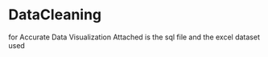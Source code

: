 # DataCleaning 
for Accurate Data Visualization
Attached is the sql file and the excel dataset used
